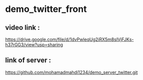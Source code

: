 # demo_twitter_front
## video link : 
https://drive.google.com/file/d/1dvPwleqUg2iRX5m8sIVjFJKs-h37rGG3/view?usp=sharing
## link of server : 
https://github.com/mohamadmahdi1234/demo_server_twitter.git
